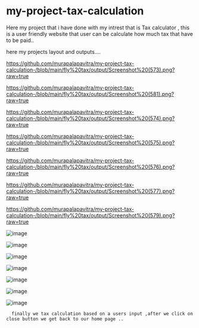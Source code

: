 # my-project-tax-calculation
Here my project that i have done with my intrest that is Tax calculator , this is a user friendly website that user can be calculate how much tax that have to be paid..

here my projects layout and outputs....

https://github.com/murapalapavitra/my-project-tax-calculation-/blob/main/fly%20tax/output/Screenshot%20(573).png?raw=true

https://github.com/murapalapavitra/my-project-tax-calculation-/blob/main/fly%20tax/output/Screenshot%20(581).png?raw=true

https://github.com/murapalapavitra/my-project-tax-calculation-/blob/main/fly%20tax/output/Screenshot%20(574).png?raw=true

https://github.com/murapalapavitra/my-project-tax-calculation-/blob/main/fly%20tax/output/Screenshot%20(575).png?raw=true

https://github.com/murapalapavitra/my-project-tax-calculation-/blob/main/fly%20tax/output/Screenshot%20(576).png?raw=true

https://github.com/murapalapavitra/my-project-tax-calculation-/blob/main/fly%20tax/output/Screenshot%20(577).png?raw=true

https://github.com/murapalapavitra/my-project-tax-calculation-/blob/main/fly%20tax/output/Screenshot%20(579).png?raw=true



![image](https://github.com/murapalapavitra/my-project-tax-calculation-/assets/166744495/3747b3db-9a99-47f0-b94a-311de6eaa0f2)


![image](https://github.com/murapalapavitra/my-project-tax-calculation-/assets/166744495/909e0854-ab04-46a2-8fe8-fff4b118515b)


![image](https://github.com/murapalapavitra/my-project-tax-calculation-/assets/166744495/4312f92d-e2e5-4c04-a7ed-b521a242b9a2)


![image](https://github.com/murapalapavitra/my-project-tax-calculation-/assets/166744495/e8d0de94-f170-4d71-9b30-da5cc9036dbd)



![image](https://github.com/murapalapavitra/my-project-tax-calculation-/assets/166744495/465e724a-70bc-4f76-91d7-e71accc96703)


![image](https://github.com/murapalapavitra/my-project-tax-calculation-/assets/166744495/f8ac4588-65a0-4832-a5b0-b056cfeaf7a0)


![image](https://github.com/murapalapavitra/my-project-tax-calculation-/assets/166744495/7bbfcda0-1955-425d-9e21-b526d998675b)

  
      finally we tax calculation based on a users input ,after we click on close button we get back to our home page .. 






